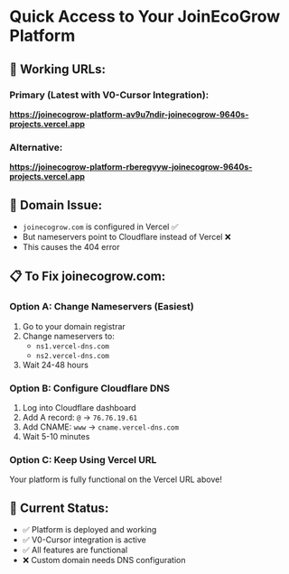 # Quick Access to Your JoinEcoGrow Platform

## 🚀 **Working URLs:**

### Primary (Latest with V0-Cursor Integration):
**https://joinecogrow-platform-av9u7ndir-joinecogrow-9640s-projects.vercel.app**

### Alternative:
**https://joinecogrow-platform-rberegvyw-joinecogrow-9640s-projects.vercel.app**

## 🔧 **Domain Issue:**
- `joinecogrow.com` is configured in Vercel ✅
- But nameservers point to Cloudflare instead of Vercel ❌
- This causes the 404 error

## 📋 **To Fix joinecogrow.com:**

### Option A: Change Nameservers (Easiest)
1. Go to your domain registrar
2. Change nameservers to:
   - `ns1.vercel-dns.com`
   - `ns2.vercel-dns.com`
3. Wait 24-48 hours

### Option B: Configure Cloudflare DNS
1. Log into Cloudflare dashboard
2. Add A record: `@` → `76.76.19.61`
3. Add CNAME: `www` → `cname.vercel-dns.com`
4. Wait 5-10 minutes

### Option C: Keep Using Vercel URL
Your platform is fully functional on the Vercel URL above!

## 🎯 **Current Status:**
- ✅ Platform is deployed and working
- ✅ V0-Cursor integration is active
- ✅ All features are functional
- ❌ Custom domain needs DNS configuration
